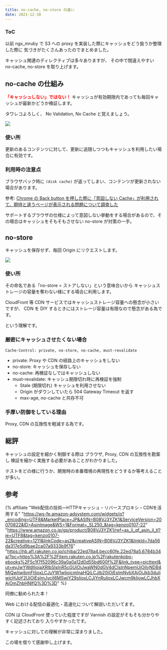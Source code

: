 ```yaml
---
title: no-cache, no-store の違い
date: 2021-12-30
---
```


<div class="toc">
<div class="toc-content">
<h3 class="menu-label">ToC</h3>
<!-- toc -->
</div>
</div>

<!-- more -->

以前 ngx_mruby で S3 への proxy を実装した際にキャッシュをどう扱うか整理した際に
気づきがたくさんあったのでまとめました。

キャッシュ関連のディレクティブは多々ありますが、
その中で間違えやすい no-cache, no-store を取り上げます。

## no-cache の仕組み

**<font color="red">「キャッシュしない」ではない！</font>**
キャッシュが有効期限内であっても毎回キャッシュが最新かどうか検証します。

タワレコよろしく、
No Validation, No Cache
と覚えましょう。

![](https://i.imgur.com/c3MFmbk.png)



### 使い所

更新のあるコンテンツに対して、更新に追随しつつもキャッシュを利用したい場合に有効です。

### 利用時の注意点

ブラウザバック時に `(disk cache)` が返ってしまい、コンテンツが更新されない場合があります。

参考: [Chrome の Back button を押した際に「意図しない Cache」が利用されて、期待と違うページが表示される問題について調査した](https://south37.hatenablog.com/entry/2021/01/11/Chrome_%E3%81%AE_Back_button_%E3%82%92%E6%8A%BC%E3%81%97%E3%81%9F%E9%9A%9B%E3%81%AB%E3%80%8C%E6%84%8F%E5%9B%B3%E3%81%97%E3%81%AA%E3%81%84_Cache%E3%80%8D%E3%81%8C%E5%88%A9%E7%94%A8%E3%81%95%E3%82%8C)

サポートするブラウザの仕様によって意図しない挙動をする場合があるので、その場合はキャッシュをそもそもさせない no-store が対策の一手。

## no-store

キャッシュを保存せず、毎回 Origin にリクエストします。

![](https://i.imgur.com/QmQK5Q5.png)

### 使い所

その命名である「no-store = ストアしない」という意味合いから
キャッシュストレージの容量を奪わない様にする場合に利用します。

CloudFront 等 CDN サービスではキャッシュストレージ容量への懸念が小さいですが、
CDN を DIY するときにはストレージ容量は有限なので懸念がある為です。

という理解です。

### 厳密にキャッシュさせたくない場合

```
Cache-Control: private, no-store, no-cache, must-revalidate
```

* private: Proxy や CDN の経路上のキャッシュをしない
* no-store: キャッシュを保存しない
* no-cache: 再検証なしではキャッシュしない
* must-revalidate: キャッシュ期限切れ時に再検証を強制
    * Stale (期限切れ) キャッシュを利用させない
    * Origin がダウンしていたら 504 Gateway Timeout を返す
    * max-age, no-cache と共存不可

### 手厚い防御をしている理由

Proxy, CDN の互換性を軽減する為です。


## 総評

キャッシュの設定を細かく制御する際は
ブラウザ, Proxy, CDN の互換性を勘案し
検証を細かく実施する必要があることがわかりました。

テストをどの様に行うか、開発時の本番環境の再現性をどうするか等考えることが多い。



## 参考

{% affiliate "Web配信の技術―HTTPキャッシュ・リバースプロキシ・CDNを活用する" "https://ws-fe.amazon-adsystem.com/widgets/q?_encoding=UTF8&MarketPlace=JP&ASIN=B08VJ3YZK1&ServiceVersion=20070822&ID=AsinImage&WS=1&Format=_SL250_&tag=kenzo0107-22" "https://www.amazon.co.jp/gp/product/B08VJ3YZK1/ref=as_li_qf_asin_il_tl?ie=UTF8&tag=kenzo0107-22&creative=1211&linkCode=as2&creativeASIN=B08VJ3YZK1&linkId=7da56da317e5d9bae2ca07a9333b9f76" "https://hb.afl.rakuten.co.jp/ichiba/22ed78a4.becc60fe.22ed78a5.6784b34a/?pc=https%3A%2F%2Fitem.rakuten.co.jp%2Frakutenkobo-ebooks%2F5c1f7f52096c39a0a0a12d0d55bd600f%2F&link_type=picttext&ut=eyJwYWdlIjoiaXRlbSIsInR5cGUiOiJwaWN0dGV4dCIsInNpemUiOiIyNDB4MjQwIiwibmFtIjoxLCJuYW1wIjoicmlnaHQiLCJjb20iOjEsImNvbXAiOiJkb3duIiwicHJpY2UiOjEsImJvciI6MSwiY29sIjoxLCJiYnRuIjoxLCJwcm9kIjowLCJhbXAiOmZhbHNlfQ%3D%3D" %}


同僚に勧められた本！

Web における配信の最適化・高速化について解説いただいてます。

CDN は CloudFront 使っていた程度ですが
Varnish の設定がそもそも分かりやすく記述されており
入りやすかったです。

キャッシュに対しての理解が非常に深まりました。

この場を借りて感謝申し上げます。

